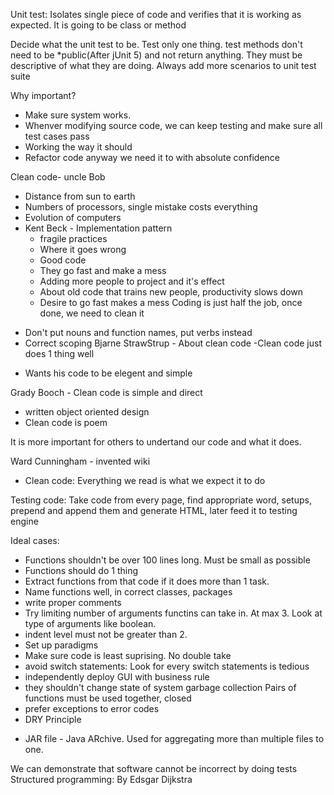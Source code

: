 Unit test: Isolates single piece of code and verifies that it is working as expected. It is going to be class or method

Decide what the unit test to be. Test only one thing. test methods don't need to be *public(After jUnit 5) and not return anything. They must be descriptive of what they are doing.
Always add more scenarios to unit test suite

Why important?
 - Make sure system works.
 - Whenver modifying source code, we can keep testing and make sure all test cases pass
 - Working the way it should
 - Refactor code anyway we need it to with absolute confidence


Clean code- uncle Bob
- Distance from sun to earth
- Numbers of processors, single mistake costs everything
- Evolution of computers
- Kent Beck - Implementation  pattern
    - fragile practices
    - Where it goes wrong
    - Good code
    - They go fast and make a mess
    - Adding more people to project and it's effect
    - About old code that trains new people, productivity slows down
    - Desire to go fast makes a mess
Coding is just half the job, once done, we need to clean it
* Don't put nouns and function names, put verbs instead
* Correct scoping
Bjarne StrawStrup - About clean code
-Clean code just does 1 thing well
- Wants his code to be elegent and simple

Grady Booch - Clean code is simple and direct
- written object oriented design
- Clean code is poem

It is more important for others to undertand our code and what it does.

Ward Cunningham - invented wiki
- Clean code: Everything we read is what we expect it to do


Testing code: Take code from every page, find appropriate word, setups, prepend and append them and generate HTML, later feed it to testing engine

Ideal cases:
- Functions shouldn't be over 100 lines long. Must be small as possible
- Functions should do 1 thing
- Extract functions from that code if it does more than 1 task.
- Name functions well, in correct classes, packages
- write proper comments
- Try limiting number of arguments functins can take in. At max 3. Look at type of arguments like boolean.
- indent level must not be greater than 2.
- Set up paradigms
- Make sure code is least suprising. No double take
- avoid switch statements: Look for every switch statements is tedious
- independently deploy GUI with business rule
- they shouldn't change state of system
garbage collection
Pairs of functions must be used together, closed
- prefer exceptions to error codes
- DRY Principle

* JAR file - Java ARchive. Used for aggregating more than multiple files to one.

We can demonstrate that software cannot be incorrect by doing tests
Structured programming: By Edsgar Dijkstra 
